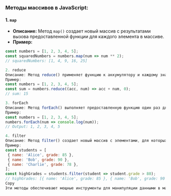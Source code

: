 ﻿### Методы массивов в JavaScript:


#### 1. **`map`**
- **Описание:** Метод `map()` создает новый массив с результатами вызова предоставленной функции для каждого элемента в массиве.
- **Пример:**
 ```javascript
 const numbers = [1, 2, 3, 4, 5];
 const squaredNumbers = numbers.map(num => num ** 2);
 // squaredNumbers: [1, 4, 9, 16, 25]

2. reduce
Описание: Метод reduce() применяет функцию к аккумулятору и каждому значению массива (слева направо), сводя массив к одному значению.
Пример:
const numbers = [1, 2, 3, 4, 5];
const sum = numbers.reduce((acc, num) => acc + num, 0);
// sum: 15

3. forEach
Описание: Метод forEach() выполняет предоставленную функцию один раз для каждого элемента массива.
Пример:
const numbers = [1, 2, 3, 4, 5];
numbers.forEach(num => console.log(num));
// Output: 1, 2, 3, 4, 5

4. filter
Описание: Метод filter() создает новый массив с элементами, для которых предоставленная функция возвращает true.
Пример:
const students = [
  { name: 'Alice', grade: 85 },
  { name: 'Bob', grade: 90 },
  { name: 'Charlie', grade: 78 },
];
const highGrades = students.filter(student => student.grade > 80);
// highGrades: [{ name: 'Alice', grade: 85 }, { name: 'Bob', grade: 90 }]
Copy
Эти методы обеспечивают мощные инструменты для манипуляции данными в массивах. Они улучшают читаемость кода и позволяют более эффективно работать с данными. ```